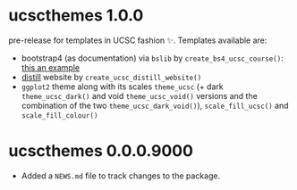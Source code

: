 # ucscthemes 1.0.0

pre-release for templates in UCSC fashion ✨. Templates available are:
- bootstrap4 (as documentation) via `bslib` by `create_bs4_ucsc_course()`: [this an example](https://sbd-labs-22-23.netlify.app/index.html)
- [distill](https://rstudio.github.io/distill/) website by `create_ucsc_distill_website()`
- `ggplot2` theme along with its scales `theme_ucsc` (+ dark `theme_ucsc_dark()` and void `theme_ucsc_void()` versions and the combination of the two `theme_ucsc_dark_void()`), `scale_fill_ucsc()` and `scale_fill_colour()`

# ucscthemes 0.0.0.9000

* Added a `NEWS.md` file to track changes to the package.
